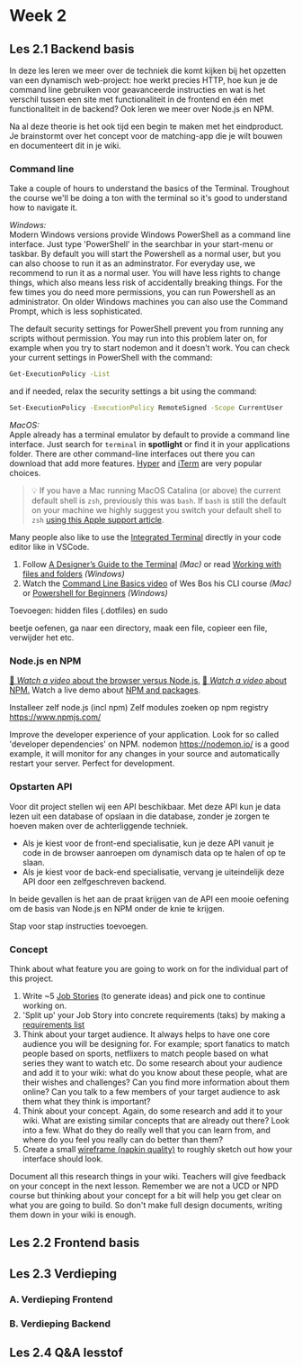 # Week 2

## Les 2.1 Backend basis
In deze les leren we meer over de techniek die komt kijken bij het opzetten van een dynamisch web-project: hoe werkt precies HTTP, hoe kun je de command line gebruiken voor geavanceerde instructies en wat is het verschil tussen een site met functionaliteit in de frontend en één met functionaliteit in de backend? Ook leren we meer over Node.js en NPM.

Na al deze theorie is het ook tijd een begin te maken met het eindproduct. Je brainstormt over het concept voor de matching-app die je wilt bouwen en documenteert dit in je wiki.

### Command line
Take a couple of hours to understand the basics of the Terminal. Troughout the course we'll be doing a ton with the terminal so it's good to understand how to navigate it. 

*Windows:*  
Modern Windows versions provide Windows PowerShell as a command line interface. Just type 'PowerShell' in the searchbar in your start-menu or taskbar. By default you will start the Powershell as a normal user, but you can also choose to run it as an adminstrator. For everyday use, we recommend to run it as a normal user. You will have less rights to change things, which also means less risk of accidentally breaking things. For the few times you do need more permissions, you can run Powershell as an administrator. On older Windows machines you can also use the Command Prompt, which is less sophisticated. 

The default security settings for PowerShell prevent you from running any scripts without permission. You may run into this problem later on, for example when you try to start nodemon and it doesn't work. You can check your current settings in PowerShell with the command:
```sh
Get-ExecutionPolicy -List
```
and if needed, relax the security settings a bit using the command:
```sh
Set-ExecutionPolicy -ExecutionPolicy RemoteSigned -Scope CurrentUser
```

*MacOS:*  
Apple already has a terminal emulator by default to provide a command line interface. Just search for `terminal` in **spotlight** or find it in your applications folder. There are other command-line interfaces out there you can download that add more features. [Hyper](https://hyper.is/) and [iTerm](https://iterm2.com/) are very popular choices.

> 💡 If you have a Mac running MacOS Catalina (or above) the current default shell is `zsh`, previously this was `bash`. If `bash` is still the default on your machine we highly suggest you switch your default shell to `zsh` [using this Apple support article](https://support.apple.com/en-us/HT208050).

Many people also like to use the [Integrated Terminal](https://code.visualstudio.com/docs/editor/integrated-terminal) directly in your code editor like in VSCode.

1. Follow [A Designer’s Guide to the Terminal](https://react.design/terminal) *(Mac)* or read [Working with files and folders](https://learn.microsoft.com/en-us/powershell/scripting/samples/working-with-files-and-folders?view=powershell-7.3) *(Windows)*
2. Watch the [Command Line Basics video](https://www.youtube.com/watch?v=DP218aBHm1Q) of Wes Bos his CLI course *(Mac)* or [Powershell for Beginners](https://www.youtube.com/watch?v=Jfvg3CS1X3A) *(Windows)*

Toevoegen: hidden files (.dotfiles) en sudo



beetje oefenen, ga naar een directory, maak een file, copieer een file, verwijder het etc.

### Node.js en NPM
[🎦 _Watch a video_ about the browser versus Node.js.](https://www.youtube.com/watch?v=ZpiHUOM_Y-0)
[🎦 _Watch a video_ about NPM.](https://www.youtube.com/watch?v=X8D5Ijpp824)
Watch a live demo about [NPM and packages](https://www.youtube.com/watch?v=shSB9BbK1gU).

Installeer zelf node.js (incl npm)
Zelf modules zoeken op npm registry https://www.npmjs.com/

Improve the developer experience of your application. Look for so called 'developer dependencies' on NPM. nodemon https://nodemon.io/ is a good example, it will monitor for any changes in your source and automatically restart your server. Perfect for development.

### Opstarten API
Voor dit project stellen wij een API beschikbaar. Met deze API kun je data lezen uit een database of opslaan in die database, zonder je zorgen te hoeven maken over de achterliggende techniek. 
* Als je kiest voor de front-end specialisatie, kun je deze API vanuit je code in de browser aanroepen om dynamisch data op te halen of op te slaan.
* Als je kiest voor de back-end specialisatie, vervang je uiteindelijk deze API door een zelfgeschreven backend.

In beide gevallen is het aan de praat krijgen van de API een mooie oefening om de basis van Node.js en NPM onder de knie te krijgen. 

Stap voor stap instructies toevoegen.

### Concept
Think about what feature you are going to work on for the individual part of this project. 

1. Write ~5 [Job Stories](https://jtbd.info/replacing-the-user-story-with-the-job-story-af7cdee10c27) (to generate ideas) and pick one to continue working on.
2. 'Split up' your Job Story into concrete requirements (taks) by making a [requirements list](https://cmdmethods.nl/cards/stepping-stones/requirements-list)
3. Think about your target audience. It always helps to have one core audience you will be designing for. For example; sport fanatics to match people based on sports, netflixers to match people based on what series they want to watch etc. Do some research about your audience and add it to your wiki: what do you know about these people, what are their wishes and challenges? Can you find more information about them online? Can you talk to a few members of your target audience to ask them what they think is important?
4. Think about your concept. Again, do some research and add it to your wiki. What are existing similar concepts that are already out there? Look into a few. What do they do really well that you can learn from, and where do you feel you really can do better than them?
5. Create a small [wireframe (napkin quality)](https://cmdmethods.nl/cards/stepping-stones/design-specification) to roughly sketch out how your interface should look.

Document all this research things in your wiki. Teachers will give feedback on your concept in the next lesson. Remember we are not a UCD or NPD course but thinking about your concept for a bit will help you get clear on what you are going to build. So don't make full design documents, writing them down in your wiki is enough.



## Les 2.2 Frontend basis

## Les 2.3 Verdieping
### A. Verdieping Frontend

### B. Verdieping Backend

## Les 2.4 Q&A lesstof
